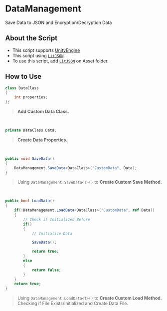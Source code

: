 # DataManagement
Save Data to JSON and Encryption/Decryption Data
## About the Script
- This script supports [UnityEngine](https://unity3d.com/)
- This script using [`LitJSON`](https://github.com/LitJSON/litjson).
- To use this script, add [`LitJSON`](https://github.com/LitJSON/litjson) on Asset folder.
## How to Use
```csharp
class DataClass
{
    int properties;
};
```
> **Add Custom Data Class.**
<br>

```csharp
private DataClass Data;
```
> **Create Data Properties.**
<br>

```csharp
public void SaveData()
{
    DataManagement.SaveData<DataClass>("CustomData", Data);
}
```
> Using `DataManagement.SaveData<T>()` to **Create Custom Save Method.**
<br>

```csharp
public bool LoadData()
{
    if(!DataManagement.LoadData<DataClass>("CustomData", ref Data))
    {
        // Check if Initialized Before
        if()
        {
            // Initialize Data

            SaveData();

            return true;
        }
        else
        {
            return false;
        }
    }
    return true;
}
```
> Using `DataManagement.LoadData<T>()` to **Create Custom Load Method.** 
> Checking if File Exists/Initialized and Create Data File.
